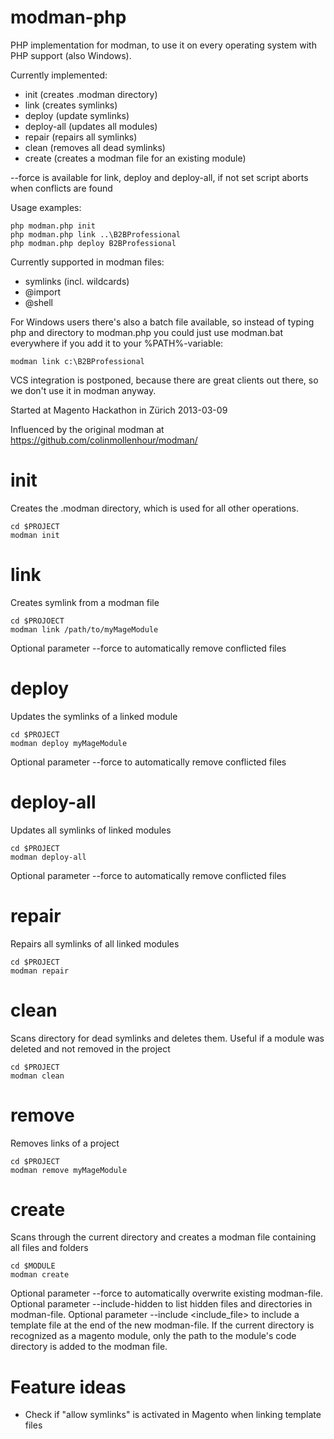 ﻿modman-php
==========

PHP implementation for modman, to use it on every operating system with PHP support (also Windows).

Currently implemented:
 - init (creates .modman directory)
 - link <target> (creates symlinks)
 - deploy <module> (update symlinks)
 - deploy-all (updates all modules)
 - repair (repairs all symlinks)
 - clean (removes all dead symlinks)
 - create (creates a modman file for an existing module)

 --force is available for link, deploy and deploy-all, if not set script aborts when conflicts are found

Usage examples:

    php modman.php init
    php modman.php link ..\B2BProfessional
    php modman.php deploy B2BProfessional

Currently supported in modman files:
 - symlinks (incl. wildcards)
 - @import
 - @shell

For Windows users there's also a batch file available, so instead of typing php and directory to modman.php you could just use modman.bat everywhere if you add it to your %PATH%-variable:

    modman link c:\B2BProfessional


VCS integration is postponed, because there are great clients out there, so we don't use it in modman anyway.


Started at Magento Hackathon in Zürich 2013-03-09


Influenced by the original modman at https://github.com/colinmollenhour/modman/


init
====

Creates the .modman directory, which is used for all other operations.

    cd $PROJECT
    modman init

link
====

Creates symlink from a modman file

    cd $PROJOECT
    modman link /path/to/myMageModule

Optional parameter --force to automatically remove conflicted files

deploy
======

Updates the symlinks of a linked module

    cd $PROJECT
    modman deploy myMageModule

Optional parameter --force to automatically remove conflicted files

deploy-all
==========

Updates all symlinks of linked modules

    cd $PROJECT
    modman deploy-all

Optional parameter --force to automatically remove conflicted files

repair
======

Repairs all symlinks of all linked modules

    cd $PROJECT
    modman repair

clean
=====

Scans directory for dead symlinks and deletes them. Useful if a module was deleted and not removed in the project

    cd $PROJECT
    modman clean

remove
======

Removes links of a project

    cd $PROJECT
    modman remove myMageModule

create
======

Scans through the current directory and creates a modman file containing all files and folders

    cd $MODULE
    modman create
	
	
Optional parameter --force to automatically overwrite existing modman-file.
Optional parameter --include-hidden to list hidden files and directories in modman-file.
Optional parameter --include <include_file> to include a template file at the end of the new modman-file.
If the current directory is recognized as a magento module, only the path to the module's code directory is added to the modman file.

Feature ideas
=============

- Check if "allow symlinks" is activated in Magento when linking template files